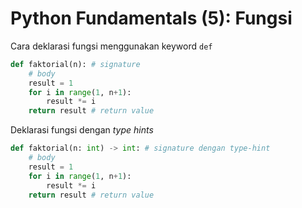 # Python Fundamentals (5): Fungsi

Cara deklarasi fungsi menggunakan keyword `def`

```Python
def faktorial(n): # signature
    # body
    result = 1
    for i in range(1, n+1):
        result *= i
    return result # return value
```

Deklarasi fungsi dengan *type hints*

```Python
def faktorial(n: int) -> int: # signature dengan type-hint
    # body
    result = 1
    for i in range(1, n+1):
        result *= i
    return result # return value
```
